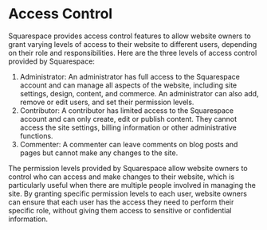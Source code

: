 # Access Control

Squarespace provides access control features to allow website owners to grant varying levels of access to their website to different users, depending on their role and responsibilities. Here are the three levels of access control provided by Squarespace:

1. Administrator: An administrator has full access to the Squarespace account and can manage all aspects of the website, including site settings, design, content, and commerce. An administrator can also add, remove or edit users, and set their permission levels.
2. Contributor: A contributor has limited access to the Squarespace account and can only create, edit or publish content. They cannot access the site settings, billing information or other administrative functions.
3. Commenter: A commenter can leave comments on blog posts and pages but cannot make any changes to the site.

The permission levels provided by Squarespace allow website owners to control who can access and make changes to their website, which is particularly useful when there are multiple people involved in managing the site. By granting specific permission levels to each user, website owners can ensure that each user has the access they need to perform their specific role, without giving them access to sensitive or confidential information.
